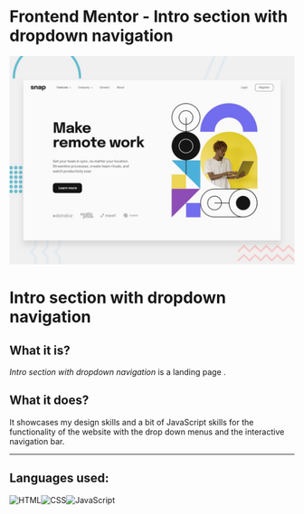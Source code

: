 # Frontend Mentor - Intro section with dropdown navigation

![Design preview for the Intro section with dropdown navigation coding challenge](./design/desktop-preview.jpg)

<!--Heading -->
# **Intro section with dropdown navigation**

<!--About web application -->
## What it is?

 _Intro section with dropdown navigation_ is a landing page .

## What it does?

 It showcases my design skills and a bit of JavaScript skills for the functionality of the website with the drop down menus and the interactive navigation bar.

***
<!--Technolgies -->
## **Languages used:**

<img alt="HTML" align="left" src="https://img.shields.io/badge/html5-%23E34F26.svg?style=for-the-badge&logo=html5&logoColor=white" />
<img alt="CSS" align="left" src="https://img.shields.io/badge/css3-%231572B6.svg?style=for-the-badge&logo=css3&logoColor=white" />
<img alt="JavaScript" src="https://img.shields.io/badge/javascript-%23323330.svg?style=for-the-badge&logo=javascript&logoColor=%23F7DF1E" />
